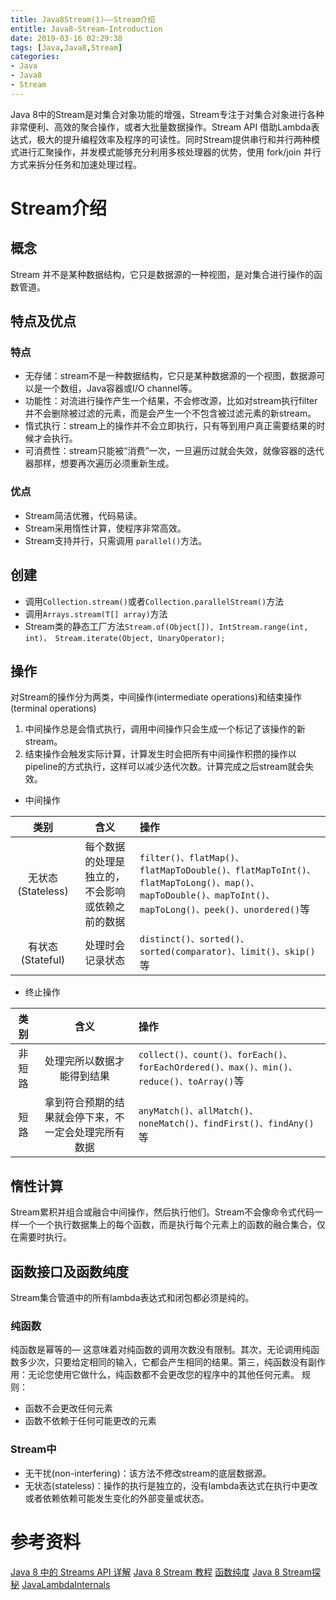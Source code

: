 ```yaml
---
title: Java8Stream(1)——Stream介绍
entitle: Java8-Stream-Introduction
date: 2019-03-16 02:29:38
tags: [Java,Java8,Stream]
categories:
- Java
- Java8
- Stream
---
```


Java 8中的Stream是对集合对象功能的增强，Stream专注于对集合对象进行各种非常便利、高效的聚合操作，或者大批量数据操作。Stream API 借助Lambda表达式，极大的提升编程效率及程序的可读性。同时Stream提供串行和并行两种模式进行汇聚操作，并发模式能够充分利用多核处理器的优势，使用 fork/join 并行方式来拆分任务和加速处理过程。
<!--more-->
# Stream介绍


## 概念
Stream 并不是某种数据结构，它只是数据源的一种视图，是对集合进行操作的函数管道。


## 特点及优点

### 特点
* 无存储：stream不是一种数据结构，它只是某种数据源的一个视图，数据源可以是一个数组，Java容器或I/O channel等。
* 功能性：对流进行操作产生一个结果，不会修改源，比如对stream执行filter并不会删除被过滤的元素，而是会产生一个不包含被过滤元素的新stream。
* 惰式执行：stream上的操作并不会立即执行，只有等到用户真正需要结果的时候才会执行。
* 可消费性：stream只能被“消费”一次，一旦遍历过就会失效，就像容器的迭代器那样，想要再次遍历必须重新生成。

### 优点
* Stream简洁优雅，代码易读。
* Stream采用惰性计算，使程序非常高效。
* Stream支持并行，只需调用 `parallel()`方法。


## 创建
* 调用`Collection.stream()`或者`Collection.parallelStream()`方法
* 调用`Arrays.stream(T[] array)`方法
* Stream类的静态工厂方法`Stream.of(Object[]), IntStream.range(int, int)， Stream.iterate(Object, UnaryOperator);` 


## 操作
对Stream的操作分为两类，中间操作(intermediate operations)和结束操作(terminal operations)
1. 中间操作总是会惰式执行，调用中间操作只会生成一个标记了该操作的新stream。
2. 结束操作会触发实际计算，计算发生时会把所有中间操作积攒的操作以pipeline的方式执行，这样可以减少迭代次数。计算完成之后stream就会失效。

* 中间操作

类别|含义|操作
:-:|:-:|:-
无状态(Stateless)|每个数据的处理是独立的，不会影响或依赖之前的数据|`filter()、flatMap()、flatMapToDouble()、flatMapToInt()、flatMapToLong()、map()、mapToDouble()、mapToInt()、mapToLong()、peek()、unordered()`等
有状态(Stateful)|处理时会记录状态|`distinct()、sorted()、sorted(comparator)、limit()、skip()` 等

* 终止操作

类别|含义|操作
:-:|:-:|:-
非短路|处理完所以数据才能得到结果|`collect()、count()、forEach()、forEachOrdered()、max()、min()、reduce()、toArray()`等
短路|拿到符合预期的结果就会停下来，不一定会处理完所有数据|`anyMatch()、allMatch()、noneMatch()、findFirst()、findAny() `等


## 惰性计算
Stream累积并组合或融合中间操作，然后执行他们。Stream不会像命令式代码一样一个一个执行数据集上的每个函数，而是执行每个元素上的函数的融合集合，仅在需要时执行。


## 函数接口及函数纯度
Stream集合管道中的所有lambda表达式和闭包都必须是纯的。
### 纯函数

纯函数是幂等的— 这意味着对纯函数的调用次数没有限制。其次，无论调用纯函数多少次，只要给定相同的输入，它都会产生相同的结果。第三，纯函数没有副作用：无论您使用它做什么，纯函数都不会更改您的程序中的其他任何元素。
规则：
* 函数不会更改任何元素
* 函数不依赖于任何可能更改的元素

### Stream中

* 无干扰(non-interfering)：该方法不修改stream的底层数据源。
* 无状态(stateless)：操作的执行是独立的，没有lambda表达式在执行中更改或者依赖依赖可能发生变化的外部变量或状态。

# 参考资料
[Java 8 中的 Streams API 详解](https://www.ibm.com/developerworks/cn/java/j-lo-java8streamapi/)
[Java 8 Stream 教程](https://www.jianshu.com/p/0c07597d8311)
[函数纯度](https://www.ibm.com/developerworks/cn/java/j-java8idioms11/index.html)
[Java 8 Stream探秘](https://colobu.com/2014/11/18/Java-8-Stream/)
[JavaLambdaInternals](https://github.com/CarpenterLee/JavaLambdaInternals)
